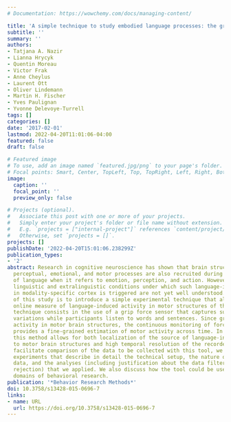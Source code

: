 ```yaml
---
# Documentation: https://wowchemy.com/docs/managing-content/

title: 'A simple technique to study embodied language processes: the grip force sensor'
subtitle: ''
summary: ''
authors:
- Tatjana A. Nazir
- Lianna Hrycyk
- Quentin Moreau
- Victor Frak
- Anne Cheylus
- Laurent Ott
- Oliver Lindemann
- Martin H. Fischer
- Yves Paulignan
- Yvonne Delevoye-Turrell
tags: []
categories: []
date: '2017-02-01'
lastmod: 2022-04-20T11:01:06-04:00
featured: false
draft: false

# Featured image
# To use, add an image named `featured.jpg/png` to your page's folder.
# Focal points: Smart, Center, TopLeft, Top, TopRight, Left, Right, BottomLeft, Bottom, BottomRight.
image:
  caption: ''
  focal_point: ''
  preview_only: false

# Projects (optional).
#   Associate this post with one or more of your projects.
#   Simply enter your project's folder or file name without extension.
#   E.g. `projects = ["internal-project"]` references `content/project/deep-learning/index.md`.
#   Otherwise, set `projects = []`.
projects: []
publishDate: '2022-04-20T15:01:06.238299Z'
publication_types:
- '2'
abstract: Research in cognitive neuroscience has shown that brain structures serving
  perceptual, emotional, and motor processes are also recruited during the understanding
  of language when it refers to emotion, perception, and action. However, the exact
  linguistic and extralinguistic conditions under which such language-induced activity
  in modality-specific cortex is triggered are not yet well understood. The purpose
  of this study is to introduce a simple experimental technique that allows for the
  online measure of language-induced activity in motor structures of the brain. This
  technique consists in the use of a grip force sensor that captures subtle grip force
  variations while participants listen to words and sentences. Since grip force reflects
  activity in motor brain structures, the continuous monitoring of force fluctuations
  provides a fine-grained estimation of motor activity across time. In other terms,
  this method allows for both localization of the source of language-induced activity
  to motor brain structures and high temporal resolution of the recorded data. To
  facilitate comparison of the data to be collected with this tool, we present two
  experiments that describe in detail the technical setup, the nature of the recorded
  data, and the analyses (including justification about the data filtering and artifact
  rejection) that we applied. We also discuss how the tool could be used in other
  domains of behavioral research.
publication: '*Behavior Research Methods*'
doi: 10.3758/s13428-015-0696-7
links:
- name: URL
  url: https://doi.org/10.3758/s13428-015-0696-7
---
```

